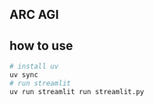 ## ARC AGI

## how to use

```sh
# install uv
uv sync
# run streamlit
uv run streamlit run streamlit.py
```